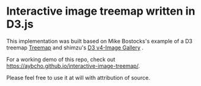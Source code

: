 # Interactive image treemap written in D3.js

This implementation was built based on Mike Bostocks's example of a D3 treemap
[Treemap](https://observablehq.com/@d3/treemap "https://observablehq.com/@d3/treemap")
and shimzu's 
[D3 v4-Image Gallery](https://bl.ocks.org/shimizu/79409cca5bcc57c32ddae0a5f0a1a564 "https://bl.ocks.org/shimizu/79409cca5bcc57c32ddae0a5f0a1a564")
.

For a working demo of this repo, check out https://aybcho.github.io/interactive-image-treemap/.

Please feel free to use it at will with attribution of source.
